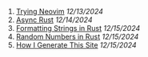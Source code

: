 1. [Trying Neovim](/post/trying-neovim) *12/13/2024*
2. [Async Rust](/post/async-rust) *12/14/2024*
3. [Formatting Strings in Rust](/post/formatting-strings-in-rust) *12/15/2024*
4. [Random Numbers in Rust](/post/random-numbers-in-rust) *12/15/2024*
5. [How I Generate This Site](/post/how-i-generate-this-site) *12/15/2024*
